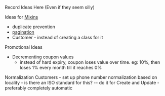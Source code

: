 Record Ideas Here (Even if they seem silly)



Ideas for [Mixins](https://developer.mozilla.org/en-US/docs/Web/JavaScript/Reference/Classes#mix-ins)
- duplicate prevention
- [pagination](https://developer.squareup.com/docs/working-with-apis/pagination)
- Customer - instead of creating a class for it



Promotional Ideas
- Decrementing coupon values
  - instead of hard expiry, coupon loses value over time. eg: 10%, then loses 1% every month till it reaches 0%
    


Normalization
 Customers - set up phone number normalization based on locality - is there an ISO standard for this?
 -- do it for Create and Update - preferably completely automatic

